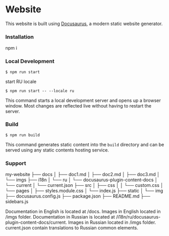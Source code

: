 # Website

This website is built using [Docusaurus](https://docusaurus.io/), a modern static website generator.

### Installation

npm i

### Local Development

```
$ npm run start
```

start RU locale 

```
$ npm run start -- --locale ru
```

This command starts a local development server and opens up a browser window. Most changes are reflected live without having to restart the server.

### Build

```
$ npm run build
```

This command generates static content into the `build` directory and can be served using any static contents hosting service.

### Support

my-website
├── docs
│   ├── doc1.md
│   ├── doc2.md
│   ├── doc3.md
│   └── imgs
├── i18n
│   └── ru
│       └── docusaurus-plugin-content-docs
│           └── current
│           └── current.json
├── src
│   ├── css
│   │   └── custom.css
│   └── pages
│       ├── styles.module.css
│       └── index.js
├── static
│   └── img
├── docusaurus.config.js
├── package.json
├── README.md
├── sidebars.js

Documentation in English is located at /docs. Images in English located in /imgs folder.
Documentation in Russian is located at /i18n/ru/docusaurus-plugin-content-docs/current. Images in Russian located in /imgs folder.
current.json contain translations to Russian common elements.


